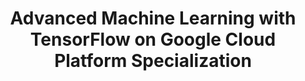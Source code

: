 ---
title: "Advanced Machine Learning with TensorFlow on Google Cloud Platform Specialization"
excerpt: "Learn Advanced Machine Learning with Google Cloud. Build production-ready machine learning models with TensorFlow on Google Cloud Platform."
type: collection
heat: 1234

items:
  - courses/coursera-end-to-end-machine-learning-with-tensorflow-on-gcp
  - courses/coursera-production-machine-learning-systems
  - courses/coursera-image-understanding-with-tensorflow-on-gcp
  - courses/pluralsight-sequence-models-for-time-series-and-natural-language-processing
  - courses/coursera-recommendation-systems-with-tensorflow-on-gcp
  
levels:
  - Advanced

topics:
  - AI
  - Google AI

images:
  - url: https://d3njjcbhbojbot.cloudfront.net/api/utilities/v1/imageproxy/https://d15cw65ipctsrr.cloudfront.net/b7/4e4fa0bc6d11e889b30b8a6e5b0715/adv-ml-gcp-2x.png?auto=format%2Ccompress&dpr=2&w=400&h=400&fit=fill&bg=FFF
    width: 400
    height: 400
    title: Advanced Machine Learning with TensorFlow on Google Cloud Platform
---